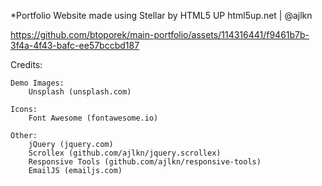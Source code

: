 *Portfolio Website made using Stellar by HTML5 UP
html5up.net | @ajlkn



https://github.com/btoporek/main-portfolio/assets/114316441/f9461b7b-3f4a-4f43-bafc-ee57bccbd187



Credits:

	Demo Images:
		Unsplash (unsplash.com)

	Icons:
		Font Awesome (fontawesome.io)

	Other:
		jQuery (jquery.com)
		Scrollex (github.com/ajlkn/jquery.scrollex)
		Responsive Tools (github.com/ajlkn/responsive-tools)
		EmailJS (emailjs.com)
